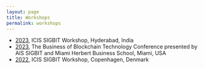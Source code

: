 ```yaml
---
layout: page
title: Workshops
permalink: workshops
---
```

- [2023](https://2023.sigbit.org/), ICIS SIGBIT Workshop, Hyderabad, India
- [2023](https://www.herbert.miami.edu/faculty-research/business-conferences/blockchain-technology-conference/index.html), The Business of Blockchain Technology Conference presented by AIS SIGBIT and Miami Herbert Business School, Miami, USA
- [2022](https://2022.sigbit.org/), ICIS SIGBIT Workshop, Copenhagen, Denmark
